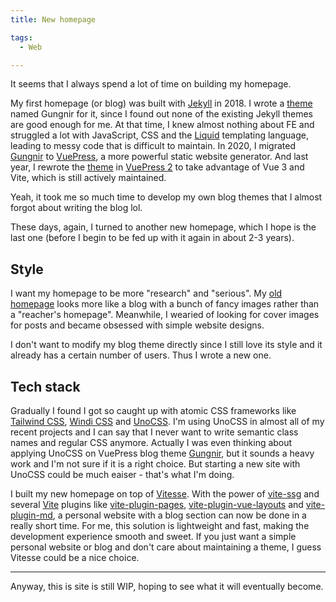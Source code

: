 ```yaml
---
title: New homepage

tags:
  - Web

---
```


It seems that I always spend a lot of time on building my homepage.

My first homepage (or blog) was built with [Jekyll](https://jekyllrb.com/) in 2018. I wrote a [theme](https://github.com/Renovamen/jekyll-theme-gungnir) named Gungnir for it, since I found out none of the existing Jekyll themes are good enough for me. At that time, I knew almost nothing about FE and struggled a lot with JavaScript, CSS and the [Liquid](https://shopify.github.io/liquid/) templating language, leading to messy code that is difficult to maintain. In 2020, I migrated [Gungnir](https://github.com/Renovamen/vuepress-theme-gungnir/tree/v0) to [VuePress](https://vuepress.vuejs.org), a more powerful static website generator. And last year, I rewrote the [theme](https://github.com/Renovamen/vuepress-theme-gungnir) in [VuePress 2](https://v2.vuepress.vuejs.org) to take advantage of Vue 3 and Vite, which is still actively maintained.

Yeah, it took me so much time to develop my own blog themes that I almost forgot about writing the blog lol.

These days, again, I turned to another new homepage, which I hope is the last one (before I begin to be fed up with it again in about 2-3 years).

## Style

I want my homepage to be more "research" and "serious". My [old homepage](https://blog.zxh.io) looks more like a blog with a bunch of fancy images rather than a "reacher's homepage". Meanwhile, I wearied of looking for cover images for posts and became obsessed with simple website designs.

I don't want to modify my blog theme directly since I still love its style and it already has a certain number of users. Thus I wrote a new one.

## Tech stack

Gradually I found I got so caught up with atomic CSS frameworks like [Tailwind CSS](https://tailwindcss.com/), [Windi CSS](https://windicss.org/) and [UnoCSS](https://github.com/antfu/unocss). I'm using UnoCSS in almost all of my recent projects and I can say that I never want to write semantic class names and regular CSS anymore. Actually I was even thinking about applying UnoCSS on VuePress blog theme [Gungnir](https://github.com/Renovamen/vuepress-theme-gungnir), but it sounds a heavy work and I'm not sure if it is a right choice. But starting a new site with UnoCSS could be much eaiser - that's what I'm doing.

I built my new homepage on top of [Vitesse](https://github.com/antfu/vitesse). With the power of [vite-ssg](https://github.com/antfu/vite-ssg) and several [Vite](https://github.com/vitejs/vite) plugins like [vite-plugin-pages](https://github.com/hannoeru/vite-plugin-pages), [vite-plugin-vue-layouts](https://github.com/JohnCampionJr/vite-plugin-vue-layouts) and [vite-plugin-md](https://github.com/antfu/vite-plugin-md), a personal website with a blog section can now be done in a really short time. For me, this solution is lightweight and fast, making the development experience smooth and sweet. If you just want a simple personal website or blog and don't care about maintaining a theme, I guess Vitesse could be a nice choice.

---

Anyway, this is site is still WIP, hoping to see what it will eventually become.

